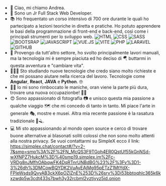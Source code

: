 - 👋 Ciao, mi chiamo Andrea.
- 👀 Sono un Jr Full Stack Web Developer.
- 📚 Ho frequentato un corso intensivo di 700 ore durante le quali ho partecipato a lezioni teoriche in diretta e pratiche. Ho potuto apprendere le basi della programmazione di front-end e back-end, così come i principali strumenti per lo sviluppo web.
  ![HTML](https://img.shields.io/badge/HTML_5-ff763f)
  ![CSS](https://img.shields.io/badge/CSS-5183cc)
  ![SASS](https://img.shields.io/badge/SASS-FF007F)
  ![BOOTSRAP](https://img.shields.io/badge/BOOTSTRAP-bc9ae3)
  ![JAVASCRIPT](https://img.shields.io/badge/JAVASCRIPT-yellow)
  ![VUE.JS](https://img.shields.io/badge/VUE.JS-9ae3ac)
  ![VITE](https://img.shields.io/badge/VITE-fa8072)
  ![PHP](https://img.shields.io/badge/PHP-FF007F)
  ![LARAVEL](https://img.shields.io/badge/LARAVEL-red)
  ![GITHUB](https://img.shields.io/badge/GITHUB-4A4A4A)
- 👷 Provengo da tutt'altro settore, ho svolto principalmente lavori manuali, ma la tecnologia mi è sempre piaciuta ed ho deciso di 🪂 buttarmi in questa avventura e "cambiare vita".
- 👨🏻‍🏫 Sto studiando nuove tecnologie che credo siano molto richieste e che mi possano aiutare nella ricerca del lavoro. Tecnologie come **Angular**, **React**, **JAVA** e **Python**. 🤓
- 💪🏻 Io mi sono rimboccato le maniche, oran viene la parte più dura, trovare una nuova occupazionbe! 💪🏻
- 😍 Sono appassionato di fotografia 📷 e unisco questa mia passione a qualche viaggio 🗺 che mi concedo di tanto in tanto. Mi piace l'arte in generale 🎭, mostre e musei. Altra mia recente passione è la rasatura tradizionale 🧼🪒.
- 💻 Mi sto appassionando al mondo open source e cerco di trovare buone alternative ai blasonati soliti colossi che non sono molto attenti alla nostra privacy. 
Se vuoi contattarmi su SimpleX ecco il link:
https://simplex.chat/contact#/?v=2-7&smp=smp%3A%2F%2FN_McQS3F9TGoh4ER0QstUf55kGnNSd-wXfNPZ7HukcM%3D%40smp19.simplex.im%2Fc-VRDg8nJMfhOAbqwFK4DqRTnrUNBdBG%23%2F%3Fv%3D1-3%26dh%3DMCowBQYDK2VuAyEAjMg95pETzZ1MtYdX-FPleWsds9QvyAB3ckX6pOZlZnE%253D%26srv%3Di53bbtoqhlc365k6kxzwdp5w3cdt433s7bwh3y32rcbml2vztiyyz5id.onion
